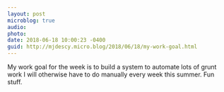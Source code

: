 ```yaml
---
layout: post
microblog: true
audio: 
photo: 
date: 2018-06-18 10:00:23 -0400
guid: http://mjdescy.micro.blog/2018/06/18/my-work-goal.html
---
```

My work goal for the week is to build a system to automate lots of grunt work I will otherwise have to do manually every week this summer. Fun stuff.
